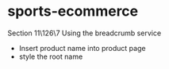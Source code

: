 # sports-ecommerce

Section 11\126\7 Using the breadcrumb service
- Insert product name into product page
- style the root name











